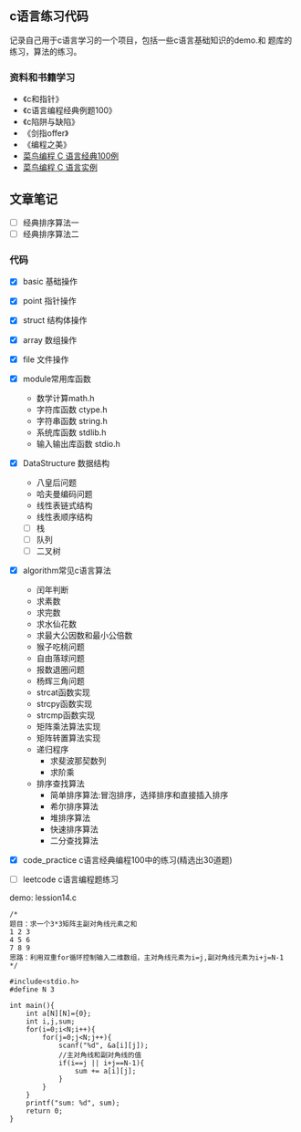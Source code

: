 ## c语言练习代码
记录自己用于c语言学习的一个项目，包括一些c语言基础知识的demo.和
题库的练习，算法的练习。

### 资料和书籍学习
- 《c和指针》
- 《c语言编程经典例题100》
- 《c陷阱与缺陷》
- 《剑指offer》
- 《编程之美》
- [菜鸟编程 C 语言经典100例](https://www.runoob.com/cprogramming/c-100-examples.html)
- [菜鸟编程 C 语言实例](https://www.runoob.com/cprogramming/c-examples.html)

## 文章笔记
- [ ] 经典排序算法一
- [ ] 经典排序算法二

### 代码
- [x] basic 基础操作
- [x] point 指针操作
- [x] struct 结构体操作
- [x] array 数组操作
- [x] file 文件操作
- [x] module常用库函数
    - 数学计算math.h
    - 字符库函数 ctype.h
    - 字符串函数 string.h
    - 系统库函数 stdlib.h
    - 输入输出库函数 stdio.h
- [x] DataStructure 数据结构
    - 八皇后问题
    - 哈夫曼编码问题
    - 线性表链式结构
    - 线性表顺序结构
    - [ ] 栈
    - [ ] 队列
    - [ ] 二叉树
- [x] algorithm常见c语言算法
    - 闰年判断
    - 求素数
    - 求完数
    - 求水仙花数
    - 求最大公因数和最小公倍数
    - 猴子吃桃问题
    - 自由落球问题
    - 报数退圈问题
    - 杨辉三角问题
    - strcat函数实现
    - strcpy函数实现
    - strcmp函数实现  
    - 矩阵乘法算法实现
    - 矩阵转置算法实现  
    - 递归程序
        - 求斐波那契数列
        - 求阶乘
    - 排序查找算法
        - 简单排序算法:冒泡排序，选择排序和直接插入排序
        - 希尔排序算法
        - 堆排序算法
        - 快速排序算法
        - 二分查找算法

- [x] code_practice c语言经典编程100中的练习(精选出30道题)
- [ ] leetcode c语言编程题练习


demo: lession14.c 

```
/*
题目：求一个3*3矩阵主副对角线元素之和
1 2 3
4 5 6
7 8 9
思路：利用双重for循环控制输入二维数组，主对角线元素为i=j,副对角线元素为i+j=N-1
*/

#include<stdio.h>
#define N 3

int main(){
    int a[N][N]={0};
    int i,j,sum;
    for(i=0;i<N;i++){
        for(j=0;j<N;j++){
            scanf("%d", &a[i][j]);
            //主对角线和副对角线的值
            if(i==j || i+j==N-1){
                sum += a[i][j];
            }
        }
    }
    printf("sum: %d", sum);
    return 0;
}

```